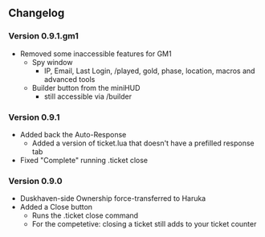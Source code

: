Changelog
-------
### Version 0.9.1.gm1
*   Removed some inaccessible features for GM1
    - Spy window
      * IP, Email, Last Login, /played, gold, phase, location, macros and advanced tools
    - Builder button from the miniHUD
      * still accessible via /builder

### Version 0.9.1
*   Added back the Auto-Response
  	- Added a version of ticket.lua that doesn't have a prefilled response tab
*   Fixed "Complete" running .ticket close

### Version 0.9.0
*   Duskhaven-side Ownership force-transferred to Haruka
*   Added a Close button
	-	Runs the .ticket close <id> command
	-	For the competetive: closing a ticket still adds to your ticket counter
